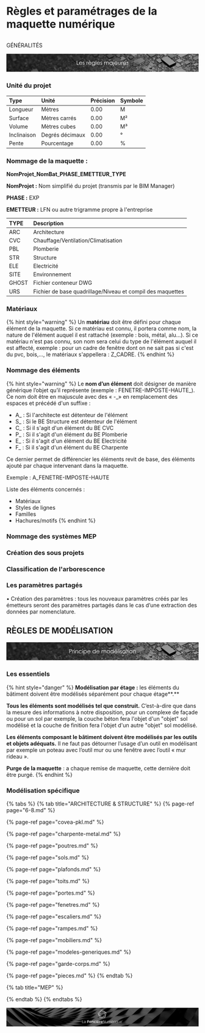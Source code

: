 # Règles et paramétrages de la maquette numérique

## 
GÉNÉRALITÉS

![](../../.gitbook/assets/regles-majeures.png)

### Unité du projet

| Type | Unité | Précision | Symbole |
| :--- | :--- | :--- | :--- |
| Longueur | Mètres | 0.00 | M |
| Surface | Mètres carrés | 0.00 | M² |
| Volume | Mètres cubes | 0.00 | M³ |
| Inclinaison | Degrés décimaux | 0.00 | ° |
| Pente | Pourcentage | 0.00 | % |

### Nommage de la maquette :

**NomProjet**\_**NomBat**\_**PHASE**\_**EMETTEUR**\_**TYPE**

**NomProjet :** Nom simplifié du projet \(transmis par le BIM Manager\)

**PHASE :** EXP

**EMETTEUR :** LFN ou autre trigramme propre à l'entreprise

| TYPE | Description |
| :--- | :--- |
| ARC | Architecture |
| CVC | Chauffage/Ventilation/Climatisation |
| PBL | Plomberie |
| STR | Structure |
| ELE | Electricité |
| SITE | Environnement |
| GHOST | Fichier conteneur DWG |
| URS | Fichier de base quadrillage/Niveau et compil des maquettes |

### Matériaux

{% hint style="warning" %}
Un **matériau** doit être défini pour chaque élément de la maquette. Si ce matériau est connu, il portera comme nom, la nature de l'élément auquel il est rattaché \(exemple : bois, métal, alu…\). Si ce matériau n'est pas connu, son nom sera celui du type de l'élément auquel il est affecté, exemple : pour un cadre de fenêtre dont on ne sait pas si c'est du pvc, bois,..., le matériaux s'appellera : Z\_CADRE.
{% endhint %}

### Nommage des éléments

{% hint style="warning" %}
Le **nom d’un élément** doit désigner de manière générique l’objet qu’il représente \(exemple : FENETRE-IMPOSTE-HAUTE_\). Ce nom doit être en majuscule avec des « -_» en remplacement des espaces et précédé d'un suffixe :

* A\_ : Si l'architecte est détenteur de l'élément
* S\_ : Si le BE Structure est détenteur de l'élément
* C\_ : Si il s'agit d'un élément du BE CVC
* P\_ : Si il s'agit d'un élément du BE Plomberie
* E\_ : Si il s'agit d'un élément du BE Electricité
* F\_ : Si il s'agit d'un élément du BE Charpente

Ce dernier permet de différencier les éléments revit de base, des éléments ajouté par chaque intervenant dans la maquette.

Exemple : A\_FENETRE-IMPOSTE-HAUTE

Liste des éléments concernés :

* Matériaux
* Styles de lignes
* Familles
* Hachures/motifs
{% endhint %}

### Nommage des systèmes MEP

### Création des sous projets



### Classification de l'arborescence



### Les paramètres partagés

•         Création des paramètres : tous les nouveaux paramètres créés par les émetteurs seront des paramètres partagés dans le cas d’une extraction des données par nomenclature.

## RÈGLES DE MODÉLISATION

![](../../.gitbook/assets/principe-de-mod.png)

### Les essentiels

{% hint style="danger" %}
**Modélisation par étage :** les éléments du bâtiment doivent être modélisés séparément pour chaque étage**.**

**Tous les éléments sont modélisés tel que construit.** C’est-à-dire que dans la mesure des informations à notre disposition, pour un complexe de façade ou pour un sol par exemple, la couche béton fera l'objet d'un "objet" sol modélisé et la couche de finition fera l'objet d'un autre "objet" sol modélisé.

**Les éléments composant le bâtiment doivent être modélisés par les outils et objets adéquats.** Il ne faut pas détourner l’usage d’un outil en modélisant par exemple un poteau avec l’outil mur ou une fenêtre avec l’outil « mur rideau ».

**Purge de la maquette** : a chaque remise de maquette, cette dernière doit être purgé.
{% endhint %}

### Modélisation spécifique

{% tabs %}
{% tab title="ARCHITECTURE & STRUCTURE" %}
{% page-ref page="6-8.md" %}

{% page-ref page="covea-pkl.md" %}

{% page-ref page="charpente-metal.md" %}

{% page-ref page="poutres.md" %}

{% page-ref page="sols.md" %}

{% page-ref page="plafonds.md" %}

{% page-ref page="toits.md" %}

{% page-ref page="portes.md" %}

{% page-ref page="fenetres.md" %}

{% page-ref page="escaliers.md" %}

{% page-ref page="rampes.md" %}

{% page-ref page="mobiliers.md" %}

{% page-ref page="modeles-generiques.md" %}

{% page-ref page="garde-corps.md" %}

{% page-ref page="pieces.md" %}
{% endtab %}

{% tab title="MEP" %}

{% endtab %}
{% endtabs %}











![](../../.gitbook/assets/wallpaper_fnum_black.jpg)

